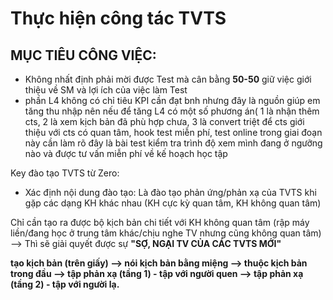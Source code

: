 # Thực hiện công tác TVTS

## MỤC TIÊU CÔNG VIỆC:

* Không nhất định phải mời được Test mà cân bằng **50-50** giữ việc giới thiệu về SM và lợi ích của việc làm Test
* phần L4 không có chỉ tiêu KPI cần đạt bnh nhưng đây là nguồn giúp em tăng thu nhập nên nếu để tăng L4 có một số phương án\( 1 là nhận thêm cts, 2 là xem kịch bản đã phù hợp chưa, 3 là convert triệt để cts giới thiệu với cts có quan tâm, hook test miễn phí, test online trong giai đoạn này cần làm rõ đây là bài test kiểm tra trình độ xem mình đang ở ngưỡng nào và được tư vấn miễn phí về kế hoạch học tập

Key đào tạo TVTS từ Zero:

* Xác định nội dung đào tạo: Là đào tạo phản ứng/phản xạ của TVTS khi gặp các dạng KH khác nhau \(KH cực kỳ quan tâm, KH không quan tâm\)

Chỉ cần tạo ra được bộ kịch bản chi tiết với KH không quan tâm \(rập máy liền/đang học ở trung tâm khác/chịu nghe TV nhưng cũng không quan tâm\) --&gt; Thì sẽ giải quyết được sự **"SỢ, NGẠI TV CỦA CÁC TVTS MỚI"**

**tạo kịch bản \(trên giấy\) --&gt; nói kịch bản bằng miệng --&gt; thuộc kịch bản trong đầu --&gt; tập phản xạ \(tầng 1\) - tập với người quen --&gt; tập phản xạ \(tầng 2\) - tập với người lạ.**

